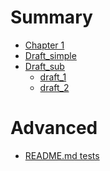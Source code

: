 # Summary

- [Chapter 1](./chapter_1.md)
- [Draft_simple]()
- [Draft_sub]()
  - [draft_1](./draft_1.md)
  - [draft_2](./draft/draft_2.md)

# Advanced

- [README.md tests](./02_advanced/README.md)
